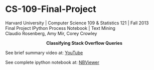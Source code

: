 CS-109-Final-Project
====================

Harvard University | Computer Science 109 & Statistics 121 | Fall 2013 <br>
Final Project IPython Process Notebook | Text Mining <br>
Claudio Rosenberg, Amy Mir, Corey Crowley <br>


<center><b>          Classifying Stack Overflow Queries </b></center>


<p>
See brief summary video at: <a href="http://youtu.be/FQ9_t87ik60">YouTube</a>
</p>

<p>
See complete ipython notebook at: <a href="http://nbviewer.ipython.org/github/GalaxyThinker/CS-109-Final-Project/blob/master/CS109FinalProject.ipynb">NBViewer</a>
</p>

